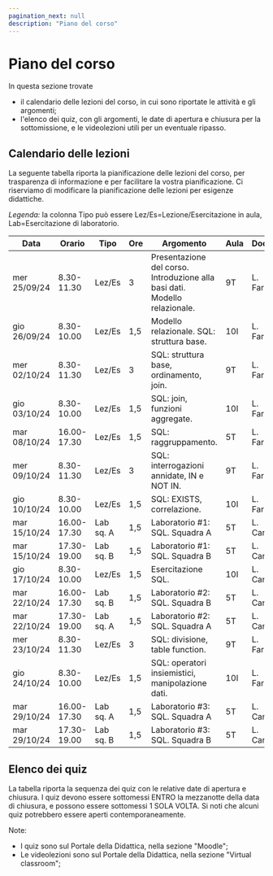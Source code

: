 ```yaml
---
pagination_next: null
description: "Piano del corso"
---
```


# Piano del corso

In questa sezione trovate 
- il calendario delle lezioni del corso, in cui sono riportate le attività e gli argomenti;
- l'elenco dei quiz, con gli argomenti, le date di apertura e chiusura per la sottomissione, e le videolezioni utili per un eventuale ripasso.
<!--
- l'elenco degli esercizi da svolgere in preparazione di ciascuna esercitazione in aula;
-->

## Calendario delle lezioni

La seguente tabella riporta la pianificazione delle lezioni del corso, per trasparenza di informazione e per facilitare la vostra pianificazione. Ci riserviamo di modificare la pianificazione delle lezioni per esigenze didattiche.

_Legenda:_ la colonna Tipo può essere Lez/Es=Lezione/Esercitazione in aula, Lab=Esercitazione di laboratorio.
<!-- Le attività in nero sono per tutti, quelle in <font color="mediumvioletred">viola</font> o in <font color="teal">verde</font> sono attività a squadre (<font color="mediumvioletred">squadra A</font> e <font color="teal">squadra B</font> rispettivamente). -->

| Data | Orario | Tipo | Ore | Argomento | Aula | Docente |
|----|-------------|--------|----|------|------|-----|
| mer 25/09/24 | 8.30-11.30 | Lez/Es | 3 | Presentazione del corso. Introduzione alla basi dati. Modello relazionale. | 9T | L. Farinetti |
| gio 26/09/24 | 8.30-10.00 | Lez/Es | 1,5 | Modello relazionale. SQL: struttura base.| 10I | L. Farinetti |
| mer 02/10/24 | 8.30-11.30 | Lez/Es | 3 | SQL: struttura base, ordinamento, join. | 9T | L. Farinetti |
| gio 03/10/24 | 8.30-10.00 | Lez/Es | 1,5 | SQL: join, funzioni aggregate. | 10I | L. Farinetti |
| mar 08/10/24 | 16.00-17.30 | Lez/Es | 1,5 | SQL: raggruppamento. | 5T | L. Farinetti |
| mer 09/10/24 | 8.30-11.30 | Lez/Es | 3 | SQL: interrogazioni annidate, IN e NOT IN. | 9T | L. Farinetti |
| gio 10/10/24 | 8.30-10.00 | Lez/Es | 1,5 | SQL: EXISTS, correlazione. | 10I | L. Farinetti |
| mar 15/10/24 | 16.00-17.30 | Lab sq. A | 1,5 | Laboratorio #1: SQL. Squadra A | 5T | L. Canale |
| mar 15/10/24 | 17.30-19.00 | Lab sq. B | 1,5 | Laboratorio #1: SQL. Squadra B | 5T | L. Canale |
| gio 17/10/24 | 8.30-10.00 | Lez/Es | 1,5 | Esercitazione SQL. | 10I | L. Canale |
| mar 22/10/24 | 16.00-17.30 | Lab sq. B | 1,5 | Laboratorio #2: SQL. Squadra B | 5T | L. Canale |
| mar 22/10/24 | 17.30-19.00 | Lab sq. A | 1,5 | Laboratorio #2: SQL. Squadra A | 5T | L. Canale |
| mer 23/10/24 | 8.30-11.30 | Lez/Es | 3 | SQL: divisione, table function. | 9T | L. Farinetti |
| gio 24/10/24 | 8.30-10.00 | Lez/Es | 1,5 | SQL: operatori insiemistici, manipolazione dati. | 10I | L. Farinetti |
| mar 29/10/24 | 16.00-17.30 | Lab sq. A | 1,5 | Laboratorio #3: SQL. Squadra A | 5T | L. Canale |
| mar 29/10/24 | 17.30-19.00 | Lab sq. B | 1,5 | Laboratorio #3: SQL. Squadra B | 5T | L. Canale |

<!--
## Esercizi da svolgere prima delle esercitazioni in aula

| Esercizi proposti | Da svolgere prima del ... | Soluzione |
|----|-------------|--------|
| [SQL #1](https://farinetti.github.io/materiale-bdcin/Esercizi-SQL_1.pdf): join | 9/10 |  [Soluzioni SQL #1](https://farinetti.github.io/materiale-bdcin/Soluzioni-SQL_1.pdf) - comprende le soluzioni degli altri esercizi proposti in aula |
| [SQL #2](https://farinetti.github.io/materiale-bdcin/Esercizi-SQL_2.pdf): GROUP BY | 16/10 | [Soluzioni SQL #2](https://farinetti.github.io/materiale-bdcin/Soluzioni-SQL_2.pdf) - comprende le soluzioni degli altri esercizi proposti in aula |
| [SQL #3](https://farinetti.github.io/materiale-bdcin/Esercizi-SQL_3.pdf): IN e NOT IN | 20/10 | [Soluzioni SQL #3](https://farinetti.github.io/materiale-bdcin/Soluzioni-SQL_3.pdf) - comprende le soluzioni degli altri esercizi proposti in aula |
| [CCT #1](https://farinetti.github.io/materiale-bdcin/Esercizi-CCT_1.pdf) | 27/10 | [Soluzioni CCT #1](https://farinetti.github.io/materiale-bdcin/Soluzioni-CCT_1.pdf) |
| [SQL #4](https://farinetti.github.io/materiale-bdcin/Esercizi-SQL_4.pdf): EXISTS, correlazione, divisione, table function | 3/11 | [Soluzioni SQL #4](https://farinetti.github.io/materiale-bdcin/Soluzioni-SQL_4.pdf) - comprende le soluzioni degli altri esercizi proposti in aula |
| [SQL #5](https://farinetti.github.io/materiale-bdcin/Esercizi-SQL_5.pdf): Tema d'esame | 17/11 | [Soluzioni SQL #5](https://farinetti.github.io/materiale-bdcin/Soluzioni-SQL_5.pdf) - comprende le soluzioni degli altri esercizi proposti in aula |
| [ER #1](https://farinetti.github.io/materiale-bdcin/Esercizi-ER_1.pdf): Progettazione concettuale | 27/11 | [Soluzioni ER #1](https://farinetti.github.io/materiale-bdcin/Soluzioni-ER_1.pdf) - comprende le soluzioni degli altri esercizi proposti in aula |
| [ER #2](https://farinetti.github.io/materiale-bdcin/Esercizi-ER_2.pdf): Progettazione concettuale | 1/12 | [Soluzioni ER #2](https://farinetti.github.io/materiale-bdcin/Soluzioni-ER_2.pdf) - comprende le soluzioni degli altri esercizi proposti in aula |
| [CCT #2](https://farinetti.github.io/materiale-bdcin/Esercizi-CCT_2.pdf) | 15/12 | [Soluzioni CCT #2](https://farinetti.github.io/materiale-bdcin/Soluzioni-CCT_2.pdf) - comprende le soluzioni degli altri esercizi proposti in aula |
| [TE #1](https://farinetti.github.io/materiale-bdcin/Esercizi-TE_1.pdf): Tema d'esame | 15/01 | [Soluzioni TE #1](https://farinetti.github.io/materiale-bdcin/Soluzioni-TE_1.pdf) - comprende le soluzioni degli altri esercizi proposti in aula  |
| [TE #2](https://farinetti.github.io/materiale-bdcin/Esercizi-TE_2.pdf): Tema d'esame | 19/01 | [Soluzioni TE #2](https://farinetti.github.io/materiale-bdcin/Soluzioni-TE_2.pdf) - comprende le soluzioni degli altri esercizi proposti in aula |

-->


## Elenco dei quiz

La tabella riporta la sequenza dei quiz con le relative date di apertura e chiusura. I quiz devono essere sottomessi ENTRO la mezzanotte della data di chiusura, e possono essere sottomessi 1 SOLA VOLTA. Si noti che alcuni quiz potrebbero essere aperti contemporaneamente.

Note:
- I quiz sono sul Portale della Didattica, nella sezione "Moodle";
- Le videolezioni sono sul Portale della Didattica, nella sezione "Virtual classroom";
<!--
- Le slide contenute in questa tabella sono le stesse contenute nel materiale didattico, semplicemente sono organizzate per videolezione.
-->

<!--
| Quiz | Argomento | Apertura quiz | Chiusura quiz | Videolezione |
|----|-------------|--------|----|------|------|-----|
| VL01 | Il modello relazionale. Definizioni. Vincoli di integrità. Chiave primaria. Vincoli di integrità referenziale. | 2/10 | 8/10 | VL01 |
| VL02 | Il linguaggio SQL. Introduzione. L'istruzione SELECT. Struttura base. La clausola WHERE.  Gli operatori LIKE e IS. Ordinamento del risultato. | 2/10 | 8/10 | VL02 |
| VL03 | L'istruzione SELECT. Join fra tabelle. | 2/10 | 8/10 | VL03 |


| VL04 | Funzioni aggregate. L'operatore GROUP BY. Condizione di selezione sui gruppi. | 9/10 - 15/10 | VL04 | 9/10 | 15/10 | [![icona_pdf](https://farinetti.github.io/materiale-bdcin/iconaPdf.png)](https://farinetti.github.io/materiale-bdcin/VL04-SQL-GroupBy.pdf) |
| VL05 | Il linguaggio SQL. Select annidate. Gli operatori IN e NOT IN. Costruttore di tupla. | 9/10 - 15/10 | VL05 | 9/10 | 15/10 | [![icona_pdf](https://farinetti.github.io/materiale-bdcin/iconaPdf.png)](https://farinetti.github.io/materiale-bdcin/VL05-SQL-In.pdf) |
| VL06 | Il linguaggio SQL. Select annidate. Gli operatori EXISTS e NOT EXISTS. Correlazione fra interrogazioni. | 16/10 - 22/10 | VL06 | 16/10 | 22/10 | [![icona_pdf](https://farinetti.github.io/materiale-bdcin/iconaPdf.png)](https://farinetti.github.io/materiale-bdcin/VL06-SQL-Exists.pdf) |
| VL07 | Divisione. Table function. | 23/10 - 29/10 | VL07 | 23/10 | 29/10 | [![icona_pdf](https://farinetti.github.io/materiale-bdcin/iconaPdf.png)](https://farinetti.github.io/materiale-bdcin/VL07-SQL-TableFunction.pdf) |
| VL08 | Gli operatori insiemistici: UNION, INTERSECT, EXCEPT. Le istruzioni di aggiornamento: INSERT, DELETE, UPDATE. | 30/10 - 5/11 | VL08 | 30/10 | 5/11 | [![icona_pdf](https://farinetti.github.io/materiale-bdcin/iconaPdf.png)](https://farinetti.github.io/materiale-bdcin/VL08-SQL-OpInsiemistici.pdf) |
| VL09 | Gestione delle tabelle. Creazione, modifica, cancellazione. Vincoli di tabella. Vincoli di integrità referenziale e gestione dei vincoli. | 6/11 - 12/11 | VL09 | 6/11 | 12/11 | [![icona_pdf](https://farinetti.github.io/materiale-bdcin/iconaPdf.png)](https://farinetti.github.io/materiale-bdcin/VL09-GestioneTabelle.pdf) |
| VL10 | Gestione delle transazioni. Proprietà delle transazioni. Controllo dell'accesso e sicurezza dei dati. Gestione dei privilegi in SQL. | 6/11 - 12/11 | VL10 | 6/11 | 12/11 | [![icona_pdf](https://farinetti.github.io/materiale-bdcin/iconaPdf.png)](https://farinetti.github.io/materiale-bdcin/VL10-Transazioni-Accesso.pdf) |
| VL11 | Progettazione delle basi dati. Metodologia di progettazione. Il modello E-R: entità, relazioni, cardinalità, generalizzazione. | 13/11 - 19/11 | VL11 | 13/11 | 19/11 | [![icona_pdf](https://farinetti.github.io/materiale-bdcin/iconaPdf.png)](https://farinetti.github.io/materiale-bdcin/VL11-ModelloER.pdf) |
| VL12 | Progettazione concettuale. Esempio: data base per la gestione di prenotazioni in una ASL. | 13/11 - 19/11 | VL12 | 13/11 | 19/11 | [![icona_pdf](https://farinetti.github.io/materiale-bdcin/iconaPdf.png)](https://farinetti.github.io/materiale-bdcin/VL12-ProgettazioneConcettuale.pdf) |
| VL13 | Progettazione logico-relazionale: ristrutturazione dello schema E-R. Traduzione nel modello relazionale. Vincoli di integrità referenziale. | 20/11 - 26/11 | VL13 | 20/11 | 26/11 | [![icona_pdf](https://farinetti.github.io/materiale-bdcin/iconaPdf.png)](https://farinetti.github.io/materiale-bdcin/VL13-ProgettazioneLogica.pdf) |
| VL14 | Esempio di progettazione logica: data base per la gestione di prenotazioni in una ASL. | 20/11 - 26/11 | VL14 | 20/11 | 26/11 | [![icona_pdf](https://farinetti.github.io/materiale-bdcin/iconaPdf.png)](https://farinetti.github.io/materiale-bdcin/VL14-EsempioProgLogica.pdf) |

-->